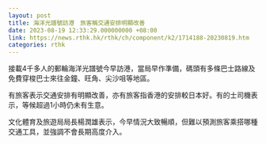 ```yaml
---
layout: post
title: 海洋光譜號訪港　旅客稱交通安排明顯改善
date: 2023-08-19 12:33:29.000000000 +08:00
link: https://news.rthk.hk/rthk/ch/component/k2/1714188-20230819.htm
categories: rthk
---
```


接載4千多人的郵輪海洋光譜號今早訪港，當局早作準備，碼頭有多條巴士路線及免費穿梭巴士來往金鐘、旺角、尖沙咀等地區。

有旅客表示交通安排有明顯改善，亦有旅客指香港的安排較日本好。有的士司機表示，等候超過1小時仍未有生意。

文化體育及旅遊局局長楊潤雄表示，今早情況大致暢順，但難以預測旅客乘搭哪種交通工具，並強調不會長期高度介入。
